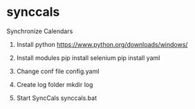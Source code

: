 # synccals
Synchronize Calendars

1. Install python
https://www.python.org/downloads/windows/

2. Install modules
pip install selenium
pip install yaml

3. Change conf file
config.yaml

4. Create log folder
mkdir log

5. Start SyncCals
synccals.bat

